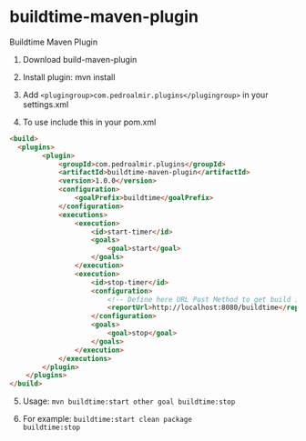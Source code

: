 buildtime-maven-plugin
======================

Buildtime Maven Plugin

1. Download build-maven-plugin

2. Install plugin: mvn install

3. Add ```<plugingroup>com.pedroalmir.plugins</plugingroup>``` in your settings.xml

4. To use include this in your pom.xml

```html
<build>
  <plugins>
		<plugin>
			<groupId>com.pedroalmir.plugins</groupId>
			<artifactId>buildtime-maven-plugin</artifactId>
			<version>1.0.0</version>
			<configuration>
				<goalPrefix>buildtime</goalPrefix>
			</configuration>
			<executions>
				<execution>
					<id>start-timer</id>
					<goals>
						<goal>start</goal>
					</goals>
				</execution>
				<execution>
					<id>stop-timer</id>
					<configuration>
						<!-- Define here URL Post Method to get build informations -->
						<reportUrl>http://localhost:8080/buildtime</reportUrl>
					</configuration>
					<goals>
						<goal>stop</goal>
					</goals>
				</execution>
			</executions>
		</plugin>
	</plugins>
</build>
```
5. Usage: <code>mvn buildtime:start other goal buildtime:stop </code>

6. For example: <code>buildtime:start clean package buildtime:stop</code>


